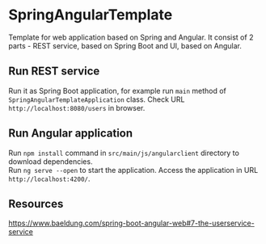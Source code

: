 # SpringAngularTemplate
Template for web application based on Spring and Angular. It consist of 2 parts - REST service, based on Spring Boot and UI, based on Angular.

## Run REST service
Run it as Spring Boot application, for example run `main` method of `SpringAngularTemplateApplication` class. Check URL `http://localhost:8080/users` in browser.

## Run Angular application
Run `npm install` command in `src/main/js/angularclient` directory to download dependencies.  
Run `ng serve --open` to start the application. Access the application in URL `http://localhost:4200/`.

## Resources
https://www.baeldung.com/spring-boot-angular-web#7-the-userservice-service
